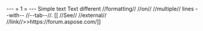 - - -      
 =   1   =  
 - - -      
  
 S i m p l e   t e x t      
  
 T e x t   * * d i f f e r e n t * *   / / f o r m a t t i n g / /        
 * * / / o n / / * *      
 * * _ _ / / m u l t i p l e / / _ _ * *      
 	 l i n e s   * * - - w i t h - - * *   * * _ _ / / - - t a b - - / / _ _ * * \ .        
 [ [         _ _ / / S e e / / _ _   * * _ _ / / e x t e r n a l / / _ _ * *   _ _ / / l i n k / / _ _ > > h t t p s : / / f o r u m . a s p o s e . c o m / ] ]      
  
 